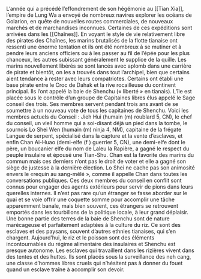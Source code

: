 L’année qui a précédé l’effondrement de son hégémonie au [[Tian Xia]], l’empire de Lung Wa a envoyé de nombreux navires explorer les océans de Golarion, en quête de nouvelles routes commerciales, de nouveaux marchés et de marchandises inconnues. Certaines de ces expéditions sont arrivées dans les [[Chaînes]]. En voyant le style de vie relativement libre des pirates des Chaînes, les marins brutalisés de la flotte tianaise ont ressenti une énorme tentation et ils ont été nombreux à se mutiner et à pendre leurs anciens officiers ou à les passer au fil de l’épée pour les plus chanceux, les autres subissant généralement le supplice de la quille. Les marins nouvellement libérés se sont lancés avec aplomb dans une carrière de pirate et bientôt, on les a trouvés dans tout l’archipel, bien que certains aient tendance à rester avec leurs compatriotes. Certains ont établi une base pirate entre le Croc de Dahak et la rive rocailleuse du continent principal. Ils l’ont appelé la baie de Shenchu (« liberté » en tianais).
L’île est placée sous le contrôle d’un groupe de Capitaines libres élus appelé le Sage conseil des trois. Ses membres servent pendant trois ans avant de se soumettre à un nouveau vote de tous les capitaines de Shenchu. Voici les membres actuels du Conseil : Jieh Hui (humain (m) roublard 5, CN), le chef du conseil, un vieil homme qui a soi-disant déjà un pied dans la tombe, le sournois Lo Shei Wen (humain (m) ninja 4, NM), capitaine de la frégate Langue de serpent, spécialisé dans la capture et la vente d’esclaves, et enfin Chan Ai-Huao (demi-elfe (f ) guerrier 5, CN), une demi-elfe dont le père, un boucanier elfe du nom de Laleu la Rapière, a gagné le respect du peuple insulaire et épousé une Tian-Shu. Chan est la favorite des marins du commun mais ces derniers n’ont pas le droit de voter et elle a gagné son siège de justesse à la dernière élection. Lo Shei ne cache pas son animosité envers le «requin au sang-mêlé », comme il appelle Chan dans toutes les conversations publiques. Ces deux membres du conseil en conflit sont connus pour engager des agents extérieurs pour servir de pions dans leurs querelles internes. Il n’est pas rare qu’un étranger se fasse aborder sur le quai et se voie offrir une coquette somme pour accomplir une tâche apparemment banale, mais bien souvent, ces étrangers se retrouvent emportés dans les tourbillons de la politique locale, à leur grand déplaisir. 
Une bonne partie des terres de la baie de Shenchu sont de nature marécageuse et parfaitement adaptées à la culture du riz. Ce sont des esclaves et des paysans, souvent d’autres ethnies tianaises, qui s’en chargent. Aujourd’hui, le riz et le poisson sont des éléments incontournables du régime alimentaire des insulaires et Shenchu est presque autonome. Les esclaves qui travaillent dans les rizières vivent dans des tentes et des huttes. Ils sont placés sous la surveillance des neh cang, une classe d’hommes libres cruels qui n’hésitent pas à donner du fouet quand un esclave traîne à accomplir son devoir.